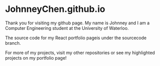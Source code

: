 # JohnneyChen.github.io
Thank you for visiting my github page. My name is Johnney and I am a Computer Engineering student at the University of Waterloo. 

The source code for my React portfolio pageis under the sourcecode branch. 

For more of my projects, visit my other repositories or see my highlighted projects on my portfolio page!
